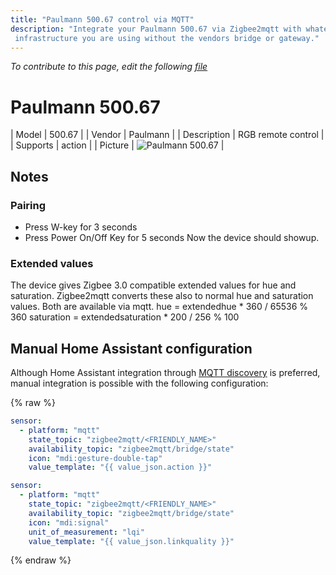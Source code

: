 ```yaml
---
title: "Paulmann 500.67 control via MQTT"
description: "Integrate your Paulmann 500.67 via Zigbee2mqtt with whatever smart home
 infrastructure you are using without the vendors bridge or gateway."
---
```


*To contribute to this page, edit the following
[file](https://github.com/Koenkk/zigbee2mqtt.io/blob/master/docs/devices/500.67.md)*

# Paulmann 500.67

| Model | 500.67  |
| Vendor  | Paulmann  |
| Description | RGB remote control |
| Supports | action |
| Picture | ![Paulmann 500.67](../images/devices/500.67.jpg) |

## Notes

### Pairing
- Press W-key for 3 seconds
- Press Power On/Off Key for 5 seconds
Now the device should showup.

### Extended values
The device gives Zigbee 3.0 compatible extended values for hue and saturation. Zigbee2mqtt converts these also to normal hue and saturation values. Both are available via mqtt.
hue = extendedhue * 360 / 65536 % 360
saturation = extendedsaturation * 200 / 256 % 100

## Manual Home Assistant configuration
Although Home Assistant integration through [MQTT discovery](../integration/home_assistant) is preferred,
manual integration is possible with the following configuration:


{% raw %}
```yaml
sensor:
  - platform: "mqtt"
    state_topic: "zigbee2mqtt/<FRIENDLY_NAME>"
    availability_topic: "zigbee2mqtt/bridge/state"
    icon: "mdi:gesture-double-tap"
    value_template: "{{ value_json.action }}"

sensor:
  - platform: "mqtt"
    state_topic: "zigbee2mqtt/<FRIENDLY_NAME>"
    availability_topic: "zigbee2mqtt/bridge/state"
    icon: "mdi:signal"
    unit_of_measurement: "lqi"
    value_template: "{{ value_json.linkquality }}"
```
{% endraw %}


